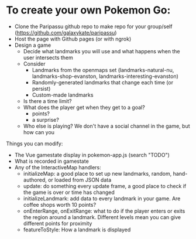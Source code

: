 # To create your own Pokemon Go:

* Clone the Paripassu github repo to make repo for your group/self (https://github.com/galaxykate/paripassu)
* Host the page with Github pages (or with ngrok)
* Design a game
	- Decide what landmarks you will use and what happens when the user intersects them
	- Consider
		+ Landmarks from the openmaps set (landmarks-natural-nu, landmarks-shop-evanston, landmarks-interesting-evanston)
		+ Randomly-generated landmarks that change each time (or persist)
		+ Custom-made landmarks 
	- Is there a time limit?
	- What does the player get when they get to a goal?
		+ points?
		+ a surprise?
	- Who else is playing? We don't have a social channel in the game, but how can you
	

Things you can modify:
* The Vue gamestate display in pokemon-app.js (search "TODO")
* What is recorded in gamestate
* Any of the InteractiveMap handlers:
	- initializeMap: a good place to set up new landmarks, random, hand-authored, or loaded from JSON data
	- update: do something every update frame, a good place to check if the game is over or time has changed
	- initializeLandmark: add data to every landmark in your game. Are coffee shops worth 10 points?
	- onEnterRange, onExitRange: what to do if the player enters or exits the region around a landmark. Different levels mean you can give different points for proximity
	- featureToStyle: How a landmark is displayed
